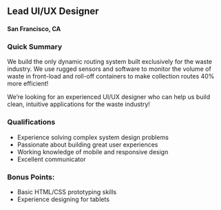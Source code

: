 ## Lead UI/UX Designer
#### San Francisco, CA

### Quick Summary
We build the only dynamic routing system built exclusively for the waste industry. We use rugged sensors and software to monitor the volume of waste in front-load and roll-off containers to make collection routes 40% more efficient!

We’re looking for an experienced UI/UX designer who can help us build clean, intuitive applications for the waste industry!

### Qualifications
+ Experience solving complex system design problems
+ Passionate about building great user experiences
+ Working knowledge of mobile and responsive design
+ Excellent communicator

### Bonus Points:
+ Basic HTML/CSS prototyping skills
+ Experience designing for tablets



